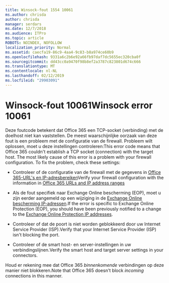 ```yaml
---
title: Winsock-fout 1554 10061
ms.author: chrisda
author: chrisda
manager: serdars
ms.date: 12/7/2018
ms.audience: ITPro
ms.topic: article
ROBOTS: NOINDEX, NOFOLLOW
localization_priority: Normal
ms.assetid: caecfa19-86c9-4aa4-9c83-b8a974ce60b9
ms.openlocfilehash: 9331a6c2b6e92a66fb97daf7dc5655ec320cba0f
ms.sourcegitcommit: dd43cc0a9470f98b8ef2a3787c823801d674c666
ms.translationtype: MT
ms.contentlocale: nl-NL
ms.lasthandoff: 02/12/2019
ms.locfileid: "29903091"
---
```

# <a name="winsock-error-10061"></a><span data-ttu-id="f853e-102">Winsock-fout 10061</span><span class="sxs-lookup"><span data-stu-id="f853e-102">Winsock error 10061</span></span>

<span data-ttu-id="f853e-p101">Deze foutcode betekent dat Office 365 een TCP-socket (verbinding) met de doelhost niet kan vaststellen. De meest waarschijnlijke oorzaak van deze fout is een probleem met de configuratie van de firewall. Probleem wilt oplossen, moet u deze instellingen controleren:</span><span class="sxs-lookup"><span data-stu-id="f853e-p101">This error code means that Office 365 couldn't establish a TCP socket (connection) with the target host. The most likely cause of this error is a problem with your firewall configuration. To fix the problem, check these settings:</span></span>
  
- <span data-ttu-id="f853e-106">Controleer of de configuratie van de firewall met de gegevens in [Office 365-URL's en IP-adresbereiken](https://docs.microsoft.com/office365/enterprise/urls-and-ip-address-ranges)</span><span class="sxs-lookup"><span data-stu-id="f853e-106">Verify your firewall configuration with the information in [Office 365 URLs and IP address ranges](https://docs.microsoft.com/office365/enterprise/urls-and-ip-address-ranges)</span></span>
    
- <span data-ttu-id="f853e-107">Als de fout specifiek naar Exchange Online bescherming (EOP), moet u zijn eerder aangemeld op een wijziging in de [Exchange Online bescherming IP-adressen](https://docs.microsoft.com/office365/SecurityCompliance/eop/exchange-online-protection-ip-addresses).</span><span class="sxs-lookup"><span data-stu-id="f853e-107">If the error is specific to Exchange Online Protection (EOP), you should have been previously notified to a change to the [Exchange Online Protection IP addresses](https://docs.microsoft.com/office365/SecurityCompliance/eop/exchange-online-protection-ip-addresses).</span></span>
    
- <span data-ttu-id="f853e-108">Controleer of dat de poort is niet worden geblokkeerd door uw Internet Service Provider (ISP).</span><span class="sxs-lookup"><span data-stu-id="f853e-108">Verify that your Internet Service Provider (ISP) isn't blocking the port.</span></span>
    
- <span data-ttu-id="f853e-109">Controleer of de smart host- en server-instellingen in uw verbindingslijnen.</span><span class="sxs-lookup"><span data-stu-id="f853e-109">Verify the smart host and target server settings in your connectors.</span></span>
    
<span data-ttu-id="f853e-110">Houd er rekening mee dat Office 365 *binnenkomende* verbindingen op deze manier niet blokkeren.</span><span class="sxs-lookup"><span data-stu-id="f853e-110">Note that Office 365 doesn't block  *incoming*  connections in this manner.</span></span> 
  


